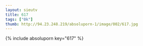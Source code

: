 ```yaml
--- 
layout: sieutv
title: 617
tags: ["0k"]
thumb: http://94.23.248.219/absoluporn-1/image/002/617.jpg
---
```

{% include absoluporn key="617" %} 
